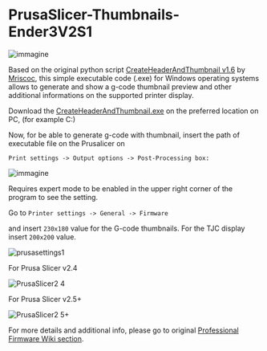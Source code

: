 # PrusaSlicer-Thumbnails-Ender3V2S1

![immagine](https://github.com/Giadej/PrusaSlicer-Thumbnails-Ender3V2S1/assets/80910217/25b0e46f-b7f8-417a-b0d2-0e2099c03644)


Based on the original python script [CreateHeaderAndThumbnail v1.6](https://raw.githubusercontent.com/mriscoc/Marlin_Ender3v2/Ender3v2-Released/slicer%20scripts/prusa-superslicer/CreateHeaderAndThumbnail.py) by [Mriscoc](https://github.com/mriscoc), this simple executable code (.exe) for Windows operating systems allows to generate and show a g-code thumbnail preview and other additional informations on the supported printer display. 

Download the [CreateHeaderAndThumbnail.exe](https://github.com/Giadej/PrusaSlicer-Thumbnails-Ender3V2S1-/blob/main/CreateHeaderAndThumbnail.exe) on the preferred location on PC, (for example C:)


Now, for be able to generate g-code with thumbnail, insert the path of executable file on the Prusalicer on


`Print settings -> Output options -> Post-Processing box:`

![immagine](https://github.com/Giadej/PrusaSlicer-Thumbnails-Ender3V2S1/assets/80910217/fac6cdc4-fb0f-4d71-975c-1c7a43745581)




Requires expert mode to be enabled in the upper right corner of the program to see the setting. 

Go to `Printer settings -> General -> Firmware`

and insert `230x180` value for the G-code thumbnails.
For the TJC display insert `200x200` value.

![prusasettings1](https://github.com/Giadej/PrusaSlicer-Thumbnails-Ender3V2S1/assets/80910217/209b8782-cc5a-4669-ad38-250cc7f4775b)




For Prusa Slicer v2.4


![PrusaSlicer2 4](https://github.com/Giadej/PrusaSlicer-Thumbnails-Ender3V2S1/assets/80910217/37d4fa0a-362f-40da-831b-ce46f3733a93)







For Prusa Slicer v2.5+


![PrusaSlicer2 5+](https://github.com/Giadej/PrusaSlicer-Thumbnails-Ender3V2S1/assets/80910217/c8724fd2-a252-4e42-8834-2c9bbdb4da1d)



For more details and additional info, please go to original [Professional Firmware Wiki section](https://github.com/mriscoc/Ender3V2S1/wiki/How-to-generate-a-gcode-preview).
